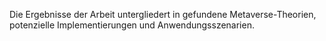 Die Ergebnisse der Arbeit untergliedert in gefundene Metaverse-Theorien, potenzielle Implementierungen und Anwendungsszenarien.
